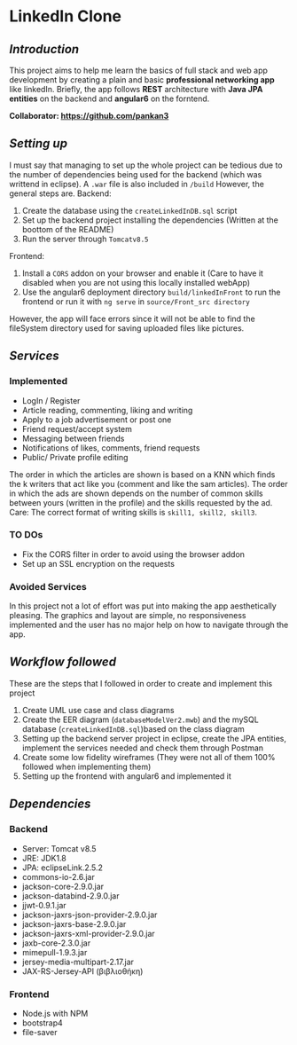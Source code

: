 ﻿# LinkedIn Clone

## *Introduction*
This project aims to help me learn the basics of full stack and web app development by creating a plain and basic **professional networking app** like linkedIn. Briefly, the app follows **REST** architecture with **Java JPA entities** on the backend and **angular6** on the forntend.
  
**Collaborator: https://github.com/pankan3**



## *Setting up*
I must say that managing to set up the whole project can be tedious due to the number of dependencies being used for the backend (which was writtend in eclipse). A `.war` file is also included in `/build`
However, the general steps are.
Backend:
1. Create the database using the `createLinkedInDB.sql` script
2. Set up the backend project installing the dependencies (Written at the boottom of the README)
3. Run the server through `Tomcatv8.5`

Frontend:
1. Install a `CORS` addon on your browser and enable it (Care to have it disabled when you are not using this locally installed webApp)
2.  Use the angular6 deployment directory `build/linkedInFront` to run the frontend or run it with `ng serve` in `source/Front_src directory`

However, the app will face errors since it will not be able to find the fileSystem directory used for saving uploaded files like pictures.

## *Services*
### Implemented
* LogIn / Register
* Article reading, commenting, liking and writing
* Apply to a job advertisement or post one
* Friend request/accept system
* Messaging between friends
* Notifications of likes, comments, friend requests
* Public/ Private profile editing

The order in which the articles are shown is based on a KNN which finds the k writers that act like you (comment and like the sam articles).
The order in which the ads are shown depends on the number of common skills between yours (written in the profile) and the skills requested by the ad. Care: The correct format of writing skills is `skill1, skill2, skill3`.

###  TO DOs
* Fix the CORS filter in order to avoid using the browser addon
* Set up an SSL encryption on the requests
### Avoided Services
In this project not a lot of effort was put into making the app aesthetically pleasing. The graphics and layout are simple, no responsiveness implemented and the user has no major help on how to navigate through the app.

## *Workflow followed*
These are the steps that I followed in order to create and implement this project
1. Create  UML use case and class diagrams
2. Create the EER diagram (`databaseModelVer2.mwb`) and the mySQL database (`createLinkedInDB.sql`)based on the class diagram
3. Setting up the backend server project in eclipse, create the JPA entities, implement the services needed and check them through Postman
4. Create some low fidelity wireframes (They were not all of them 100% followed when implementing them)
5. Setting up the frontend with angular6 and implemented it

## *Dependencies*
### Backend 

* Server: Tomcat v8.5
* JRE: JDK1.8
* JPA: eclipseLink.2.5.2
* commons-io-2.6.jar
* jackson-core-2.9.0.jar
* jackson-databind-2.9.0.jar
* jjwt-0.9.1.jar
* jackson-jaxrs-json-provider-2.9.0.jar
* jackson-jaxrs-base-2.9.0.jar
* jackson-jaxrs-xml-provider-2.9.0.jar
* jaxb-core-2.3.0.jar
* mimepull-1.9.3.jar
* jersey-media-multipart-2.17.jar
* JAX-RS-Jersey-API (βιβλιοθήκη)

### Frontend
* Node.js with NPM
* bootstrap4
* file-saver


